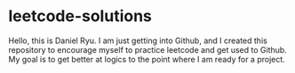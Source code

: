 # leetcode-solutions

Hello, this is Daniel Ryu.
I am just getting into Github, and I created this repository to encourage myself to practice leetcode and get used to Github.
My goal is to get better at logics to the point where I am ready for a project.
